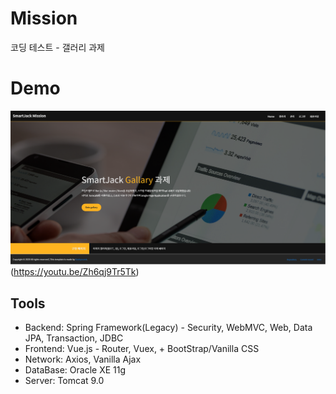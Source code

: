 # Mission
코딩 테스트 - 갤러리 과제

# Demo
![Demo](https://github.com/bashpound/Mission/blob/master/_include/1.PNG)(https://youtu.be/Zh6qj9Tr5Tk)


## Tools
- Backend: Spring Framework(Legacy) - Security, WebMVC, Web, Data JPA, Transaction, JDBC
- Frontend: Vue.js - Router, Vuex, + BootStrap/Vanilla CSS
- Network: Axios, Vanilla Ajax
- DataBase: Oracle XE 11g
- Server: Tomcat 9.0
